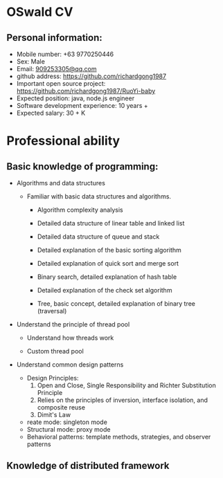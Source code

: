 # OSwald CV

## Personal information:

- Mobile number: +63 9770250446
- Sex: Male
- Email: 909253305@qq.com
- github address: https://github.com/richardgong1987
- Important open source project: https://github.com/richardgong1987/RuoYi-baby
- Expected position: java, node.js engineer
- Software development experience: 10 years +
- Expected salary: 30 + K



# Professional ability

## Basic knowledge of programming:

- Algorithms and data structures

  - Familiar with basic data structures and algorithms.

    - Algorithm complexity analysis

    - Detailed data structure of linear table and linked list

    - Detailed data structure of queue and stack

    - Detailed explanation of the basic sorting algorithm

    - Detailed explanation of quick sort and merge sort

    - Binary search, detailed explanation of hash table

    - Detailed explanation of the check set algorithm

    - Tree, basic concept, detailed explanation of binary tree (traversal)



- Understand the principle of thread pool

  - Understand how threads work

  - Custom thread pool

    

- Understand common design patterns

  - Design Principles:
    1. Open and Close, Single Responsibility and Richter Substitution Principle
    2. Relies on the principles of inversion, interface isolation, and composite reuse
    3. Dimit's Law
  - reate mode: singleton mode
  - Structural mode: proxy mode
  - Behavioral patterns: template methods, strategies, and observer patterns

  

## Knowledge of distributed framework